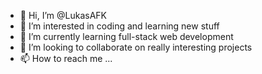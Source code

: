 - 👋 Hi, I’m @LukasAFK
- 👀 I’m interested in coding and learning new stuff
- 🌱 I’m currently learning full-stack web development
- 💞️ I’m looking to collaborate on really interesting projects
- 📫 How to reach me ...

<!---
LukasAFK/LukasAFK is a ✨ special ✨ repository because its `README.md` (this file) appears on your GitHub profile.
You can click the Preview link to take a look at your changes.
--->
